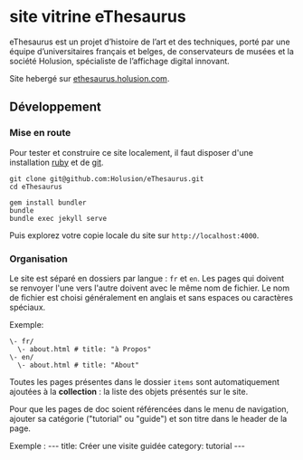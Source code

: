 
# site vitrine eThesaurus

eThesaurus est un projet d’histoire de l’art et des techniques, porté par une équipe d’universitaires français et belges, de conservateurs de musées et la société Holusion, spécialiste de l’affichage digital innovant.

Site hebergé sur [ethesaurus.holusion.com](https://ethesaurus.holusion.com).


## Développement

### Mise en route

Pour tester et construire ce site localement, il faut disposer d'une installation [ruby](https://rvm.io/) et de [git](https://git-scm.com/).

    git clone git@github.com:Holusion/eThesaurus.git
    cd eThesaurus

    gem install bundler
    bundle
    bundle exec jekyll serve

Puis explorez votre copie locale du site sur `http://localhost:4000`.

### Organisation

Le site est séparé en dossiers par langue : `fr` et `en`. 
Les pages qui doivent se renvoyer l'une vers l'autre doivent avec le même nom de fichier. 
Le nom de fichier est choisi généralement en anglais et sans espaces ou caractères spéciaux. 

Exemple:

    \- fr/
      \- about.html # title: "à Propos"
    \- en/
      \- about.html # title: "About"

Toutes les pages présentes dans le dossier `items` sont automatiquement ajoutées à la **collection** : la liste des objets présentés sur le site.

Pour que les pages de doc soient référencées dans le menu de navigation, ajouter sa catégorie ("tutorial" ou "guide") et son titre dans le header de la page.

Exemple :
    ---
    title: Créer une visite guidée
    category: tutorial
    ---
